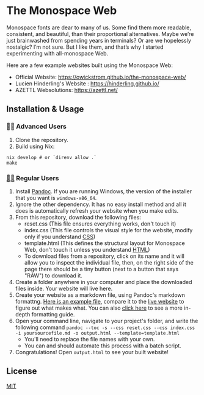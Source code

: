 # The Monospace Web

Monospace fonts are dear to many of us. Some find them more readable, consistent, and beautiful, than their proportional alternatives. Maybe we’re just brainwashed from spending years in terminals? Or are we hopelessly nostalgic? I’m not sure. But I like them, and that’s why I started experimenting with all-monospace Web.

Here are a few example websites built using the Monospace Web:
* Official Website: https://owickstrom.github.io/the-monospace-web/
* Lucien Hinderling's Website : https://hinderling.github.io/
* AZETTL Websolutions: https://azettl.net/

## Installation & Usage

### 👩‍💻 Advanced Users
1. Clone the repository.
2. Build using Nix:
```
nix develop # or `direnv allow .`
make
```

### [🙍‍♂️](https://pbs.twimg.com/media/GYWlOmEXQAA9nWF?format=png&name=small) <!-- + People won't notice that the emoji is a link, makes for a good easter egg + --> Regular Users
1. Install [Pandoc](https://pandoc.org/). If you are running Windows, the version of the installer that you want is `windows-x86_64`.
2. Ignore the other dependency. It has no easy install method and all it does is automatically refresh your website when you make edits.
3. From this repository, download the following files:
	* reset.css (This file ensures everything works, don't touch it)
	* index.css (This file controls the visual style for the website, modify only if you understand [CSS](https://www.youtube.com/watch?v=OEV8gMkCHXQ))
	* template.html (This defines the structural layout for Monospace Web, don't touch it unless you understand [HTML](https://www.youtube.com/watch?v=ok-plXXHlWw))
	* To download files from a repository, click on its name and it will allow you to inspect the individual file, then, on the right side of the page there should be a tiny button (next to a button that says "RAW") to download it.
4.  Create a folder anywhere in your computer and place the downloaded files inside. Your website will live here.
5. Create your website as a markdown file, using Pandoc's markdown formattng. [Here is an example file](https://raw.githubusercontent.com/owickstrom/the-monospace-web/refs/heads/main/index.md), compare it to the [live website](https://owickstrom.github.io/the-monospace-web/) to figure out what makes what. You can also [click here](https://garrettgman.github.io/rmarkdown/authoring_pandoc_markdown.html) to see a more in-depth formatting guide.
6. Open your command line, navigate to your project's folder, and write the following command `pandoc --toc -s --css reset.css --css index.css -i yoursourcefile.md -o output.html --template=template.html`
	* You'll need to replace the file names with your own.
	* You can and should automate this process with a batch script.
7. Congratulations! Open `output.html` to see your built website!

## License

[MIT](LICENSE.md)
